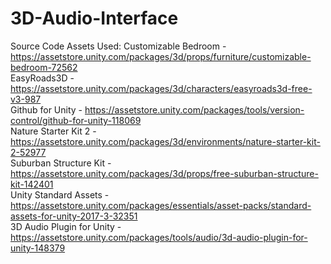 ﻿# 3D-Audio-Interface
Source Code
Assets Used:
Customizable Bedroom - https://assetstore.unity.com/packages/3d/props/furniture/customizable-bedroom-72562 <br/>
EasyRoads3D - https://assetstore.unity.com/packages/3d/characters/easyroads3d-free-v3-987 <br/>
Github for Unity - https://assetstore.unity.com/packages/tools/version-control/github-for-unity-118069 <br/>
Nature Starter Kit 2 - https://assetstore.unity.com/packages/3d/environments/nature-starter-kit-2-52977 <br/>
Suburban Structure Kit - https://assetstore.unity.com/packages/3d/props/free-suburban-structure-kit-142401 <br/>
Unity Standard Assets - https://assetstore.unity.com/packages/essentials/asset-packs/standard-assets-for-unity-2017-3-32351 <br/>
3D Audio Plugin for Unity - https://assetstore.unity.com/packages/tools/audio/3d-audio-plugin-for-unity-148379 <br/>
